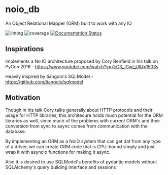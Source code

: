 # noio_db

An Object Relational Mapper (ORM) built to work with any IO

![linting](https://github.com/RedmanPlus/noio_db/actions/workflows/lint.yml/badge.svg)
![coverage](https://github.com/RedmanPlus/noio_db/actions/workflows/test.yml/badge.svg)
[![Documentation Status](https://readthedocs.org/projects/noio-db/badge/?version=latest)](https://noio-db.readthedocs.io/en/latest/?badge=latest)

## Inspirations
Implements a No IO architecture proposed by Cory Benfield in his talk on PyCon 2016 - https://www.youtube.com/watch?v=7cC3_jGwl_U&t=1503s

Heavily inspired by tiangolo's SQLModel - https://github.com/tiangolo/sqlmodel

## Motivation
Though in his talk Cory talks generally about HTTP protocols and their usage for HTTP libraries, this architecure holds much potential for the ORM libraries as well, since much of the problems with current ORM's and their conversion from sync to async comes from communication with the database.

By implementing an ORM as a NoIO system that can get dat from any type of a driver, we can create ORM code that is CPU-bound simply and just wrap it with asyncio functions for making it async.

Also it is desired to use SQLModel's benefits of pydantic models without SQLAlchemy's query building interface and sessions